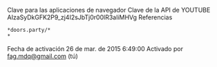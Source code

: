 Clave para las aplicaciones de navegador
Clave de la API de YOUTUBE
AIzaSyDkGFK2P9_zj4I2sJbTj0r00lR3aIiMHVg
Referencias

    *doors.party/*
    *

Fecha de activación
26 de mar. de 2015 6:49:00
Activado por
fag.mdq@gmail.com (tú) 
